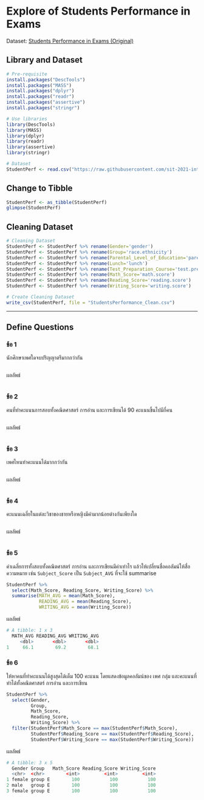 # Explore of Students Performance in Exams

Dataset: [Students Performance in Exams (Original)](https://github.com/sit-2021-int214/017-StudentPerf_inExam/blob/main/StudentsPerformance_Original.csv)

## Library and Dataset

```R
# Pre-requisite
install.packages("DescTools")
install.packages("MASS")
install.packages("dplyr")
install.packages("readr")
install.packages("assertive")
install.packages("stringr")

# Use libraries
library(DescTools)
library(MASS)
library(dplyr)
library(readr)
library(assertive)
library(stringr)

# Dataset
StudentPerf <- read.csv("https://raw.githubusercontent.com/sit-2021-int214/017-StudentPerf_inExam/main/StudentsPerformance_Original.csv")
```

## Change to Tibble

```R
StudentPerf <- as_tibble(StudentPerf)
glimpse(StudentPerf)
```

## Cleaning Dataset

```R
# Cleaning Dataset
StudentPerf <- StudentPerf %>% rename(Gender='gender')
StudentPerf <- StudentPerf %>% rename(Group='race.ethnicity')
StudentPerf <- StudentPerf %>% rename(Parental_Level_of_Education='parental.level.of.education')
StudentPerf <- StudentPerf %>% rename(Lunch='lunch')
StudentPerf <- StudentPerf %>% rename(Test_Preparation_Course='test.preparation.course')
StudentPerf <- StudentPerf %>% rename(Math_Score='math.score')
StudentPerf <- StudentPerf %>% rename(Reading_Score='reading.score')
StudentPerf <- StudentPerf %>% rename(Writing_Score='writing.score')

# Create Cleaning Dataset
write_csv(StudentPerf, file = "StudentsPerformance_Clean.csv")
```

---

## Define Questions

### ข้อ 1

นักศึกษาเพศใดจบปริญญาตรีมากกว่ากัน

```R

```

ผลลัพธ์

```R

```

### ข้อ 2

คนที่ทำคะแนนการสอบทั้งคณิตศาสตร์ การอ่าน และการเขียนได้ 90 คะแนนขึ้นไปมีกี่คน

```R

```

ผลลัพธ์

```R

```

### ข้อ 3

เพศไหนทำคะแนนได้มากกว่ากัน

```R

```

ผลลัพธ์

```R

```

### ข้อ 4

คะแนนเฉลี่ยในแต่ละวิชาของชายหรือหญิงมีค่ามากน้อยต่างกันเพียงใด

```R

```

ผลลัพธ์

```R

```

### ข้อ 5

ค่าเฉลี่ยการทั้งสอบทั้งคณิตศาสตร์ การอ่าน และการเขียนมีค่าเท่าไร แล้วให้เปลี่ยนชื่อคอลัมน์ให้สื่อความหมาย เช่น `Subject_Score` เป็น `Subject_AVG` ที่จะใช้ summarise

```R
StudentPerf %>%
  select(Math_Score, Reading_Score, Writing_Score) %>%
  summarise(MATH_AVG = mean(Math_Score),
            READING_AVG = mean(Reading_Score),
            WRITING_AVG = mean(Writing_Score))
```

ผลลัพธ์

```R
# A tibble: 1 x 3
  MATH_AVG READING_AVG WRITING_AVG
     <dbl>       <dbl>       <dbl>
1     66.1        69.2        68.1
```

### ข้อ 6

ให้หาคนที่ทำคะแนนได้สูงสุดได้เต็ม 100 คะแนน โดยแสดงข้อมูลคอลัมน์ของ เพศ กลุ่ม และคะแนนที่ทำได้ทั้งคณิตศาสตร์ การอ่าน และการเขียน

```R
StudentPerf %>%
  select(Gender,
         Group,
         Math_Score,
         Reading_Score,
         Writing_Score) %>%
  filter(StudentPerf$Math_Score == max(StudentPerf$Math_Score),
         StudentPerf$Reading_Score == max(StudentPerf$Reading_Score),
         StudentPerf$Writing_Score == max(StudentPerf$Writing_Score))
```

ผลลัพธ์

```R
# A tibble: 3 x 5
  Gender Group   Math_Score Reading_Score Writing_Score
  <chr>  <chr>        <int>         <int>         <int>
1 female group E        100           100           100
2 male   group E        100           100           100
3 female group E        100           100           100
```

